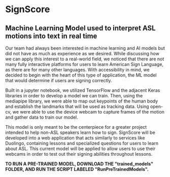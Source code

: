 # SignScore
Machine Learning Model used to interpret ASL motions into text in real time
---------------------------------------------------------------------------
Our team had always been interested in machine learning and AI models but did not have as much as experience as we desired. While discussing how we can apply this interest to a real-world field, we noticed that there are not many fully interactive platforms for users to learn American Sign Language, as there are for many other languages. With accessibility in mind, we decided to begin with the heart of this type of application, the ML model that would determine if users are signing correctly. 

Built in a jupyter notebook, we utilized TensorFlow and the adjacent Keras libraries in order to develop a model we can train. Then, using the mediapipe library, we were able to map out keypoints of the human body and establish the landmarks that will be used as tracking data. Using open-cv, we were able to use the device webcam to capture frames of the motion and gather data to train our model.

This model is only meant to be the centerpiece for a greater project intended to help non-ASL speakers learn how to sign. SignScore will be developed into a web application that acts similarly to services like Duolingo, containing lessons and specialized questions for users to learn about ASL. This current model will be applied to allow users to use their webcams in order to test out their signing abilities throughout lessons.


**TO RUN A PRE-TRAINED MODEL, DOWNLOAD THE "trained_models" FOLDER, AND RUN THE SCRIPT LABELED "RunPreTrainedModels".**
